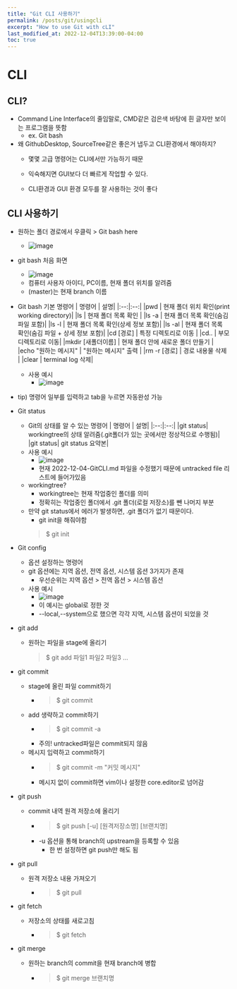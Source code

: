 ```yaml
---
title: "Git CLI 사용하기"
permalink: /posts/git/usingcli
excerpt: "How to use Git with cLI"
last_modified_at: 2022-12-04T13:39:00-04:00
toc: true
---
```


# CLI
## CLI?
- Command Line Interface의 줄임말로, CMD같은 검은색 바탕에 흰 글자만 보이는 프로그램을 뜻함
    - ex. Git bash
- 왜 GithubDesktop, SourceTree같은 좋은거 냅두고 CLI환경에서 해야하지?
    - 몇몇 고급 명령어는 CLI에서만 가능하기 때문
    - 익숙해지면 GUI보다 더 빠르게 작업할 수 있다.

    - CLI환경과 GUI 환경 모두를 잘 사용하는 것이 좋다   

## CLI 사용하기
- 원하는 폴더 경로에서 우클릭 > Git bash here
    - ![image](https://user-images.githubusercontent.com/11372675/205474896-0d077ff6-4232-42ca-9a9f-5287e2b1dd09.png)
- git bash 처음 화면
    - ![image](https://user-images.githubusercontent.com/11372675/205474921-d68b525d-6b52-4dd9-9f4a-67bd2fdb87e0.png)
    - 컴퓨터 사용자 아이디, PC이름, 현재 폴더 위치를 알려줌
    - (master)는 현재 branch 이름

- Git bash 기본 명령어
    | 명령어 | 설명|
    |:--:|:--:|
    |pwd | 현재 폴더 위치 확인(print working directory)|
    |ls | 현재 폴더 목록 확인 |
    |ls -a | 현재 폴더 목록 확인(숨김 파일 포함)| 
    |ls -l | 현재 폴더 목록 확인(상세 정보 포함)| 
    |ls -al | 현재 폴더 목록 확인(숨김 파일 + 상세 정보 포함)| 
    |cd [경로] | 특정 디렉토리로 이동 | 
    |cd.. | 부모 디렉토리로 이동|
    |mkdir [새폴더이름] | 현재 폴더 안에 새로운 폴더 만들기 |
    |echo "원하는 메시지" | "원하는 메시지" 출력 |
    |rm -r [경로] | 경로 내용물 삭제 |
    |clear | terminal log 삭제|
    - 사용 예시
        - ![image](https://user-images.githubusercontent.com/11372675/205475199-6ad3432c-de82-4361-a766-10a776574ff7.png)

- tip) 명령어 일부를 입력하고 tab을 누르면 자동완성 가능

- Git status
    - Git의 상태를 알 수 있는 명령어
    | 명령어 | 설명|
    |:--:|:--:|
    |git status| workingtree의 상태 알려줌(.git폴더가 있는 곳에서만 정상적으로 수행됨)|
    |git status| git status 요약본|
    - 사용 예시
        - ![image](https://user-images.githubusercontent.com/11372675/205475272-61125947-3a28-4299-8686-4ef1dc7e357b.png)
        - 현재 2022-12-04-GitCLI.md 파일을 수정했기 때문에 untracked file 리스트에 들어가있음
    - workingtree?
        - workingtree는 현재 작업중인 폴더를 의미
        - 정확히는 작업중인 폴더에서 .git 폴더(로컬 저장소)를 뺀 나머지 부분
    - 만약 git status에서 에러가 발생하면, .git 폴더가 없기 때문이다.
        - git init을 해줘야함
        > $ git init

- Git config
    - 옵션 설정하는 명령어
    - git 옵션에는 지역 옵션, 전역 옵션, 시스템 옵션 3가지가 존재
        - 우선순위는 지역 옵션 > 전역 옵션 > 시스템 옵션
    - 사용 예시
        - ![image](https://user-images.githubusercontent.com/11372675/205475476-400988bf-995b-4b32-9000-917cd764033a.png)
        - 이 예시는 global로 정한 것
        - --local,--system으로 했으면 각각 지역, 시스템 옵션이 되었을 것

- git add
    - 원하는 파일을 stage에 올리기
        > $ git add 파일1 파일2 파일3 ...
- git commit
    - stage에 올린 파일 commit하기
        - > $ git commit
    - add 생략하고 commit하기
        - > $ git commit -a
        - 주의! untracked파일은 commit되지 않음
    - 메시지 입력하고 commit하기
        - > $ git commit -m "커밋 메시지"
        - 메시지 없이 commit하면 vim이나 설정한 core.editor로 넘어감
- git push
    - commit 내역 원격 저장소에 올리기
        - > $ git push [-u] [원격저장소명] [브랜치명]
        - -u 옵션을 통해 branch의 upstream을 등록할 수 있음
            - 한 번 설정하면 git push만 해도 됨
- git pull
    - 원격 저장소 내용 가져오기
        - > $ git pull
- git fetch
    - 저장소의 상태를 새로고침
        - > $ git fetch
- git merge
    - 원하는 branch의 commit을 현재 branch에 병합
        - > $ git merge 브랜치명